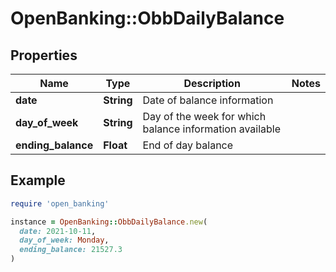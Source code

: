 # OpenBanking::ObbDailyBalance

## Properties

| Name | Type | Description | Notes |
| ---- | ---- | ----------- | ----- |
| **date** | **String** | Date of balance information |  |
| **day_of_week** | **String** | Day of the week for which balance information available |  |
| **ending_balance** | **Float** | End of day balance |  |

## Example

```ruby
require 'open_banking'

instance = OpenBanking::ObbDailyBalance.new(
  date: 2021-10-11,
  day_of_week: Monday,
  ending_balance: 21527.3
)
```

